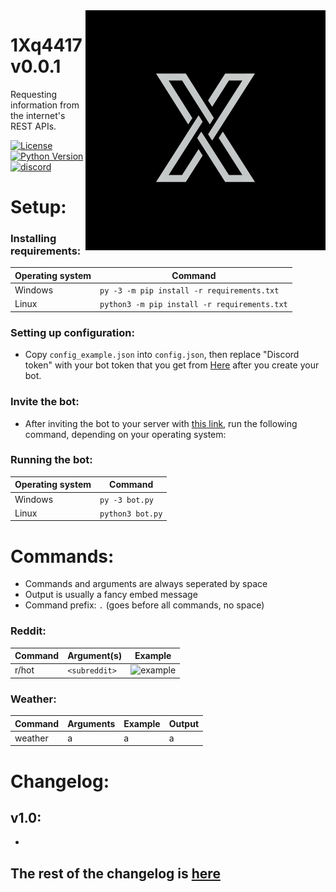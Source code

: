 <img align="right" src="repository/icon.png">


# 1Xq4417 v0.0.1
Requesting information from the internet's REST APIs.


[![License](https://img.shields.io/apm/l/vim-mode.svg)](https://img.shields.io/apm/l/vim-mode.svg) [![Python Version](https://img.shields.io/badge/python-3.7.3-green.svg)](https://www.python.org/downloads/release/python-373/) [![discord](https://img.shields.io/badge/discord-Xithrius%231318-green.svg)](https://img.shields.io/badge/discord-Xithrius%231318-green.svg)


# Setup:

### Installing requirements:
|  Operating system  |  Command  |
| ------------- | ------------- |
|  Windows  |  `py -3 -m pip install -r requirements.txt`  |
|  Linux  | `python3 -m pip install -r requirements.txt`  |

### Setting up configuration:
* Copy `config_example.json` into `config.json`, then replace "Discord token" with your bot token that you get from [Here](https://discordapp.com/developers/applications/) after you create your bot.

### Invite the bot:
* After inviting the bot to your server with [this link](https://discordapp.com/oauth2/authorize?client_id=598030607875833856&scope=bot&permissions=37028928), run the following command, depending on your operating system:

### Running the bot:
|  Operating system  |  Command  |
| ------------- | ------------- |
|  Windows  |  `py -3 bot.py`  |
|  Linux  |  `python3 bot.py`  |

# Commands:
* Commands and arguments are always seperated by space
* Output is usually a fancy embed message
* Command prefix: `.` (goes before all commands, no space)

### Reddit:
|  Command  |  Argument(s)  |  Example  |
| ------------- | ------------- | ------------- |
|  r/hot  |  `<subreddit>`  |  ![example](https://imgur.com/ntJ197I)  |

### Weather:
|  Command  |  Arguments  |  Example  |  Output  |
| ------------- | ------------- | ------------- | ------------- |
|  weather  |  a  |  a  |  a  |

# Changelog: 

## v1.0:
*

## The rest of the changelog is [here](https://github.com/Xithrius/1Xq4417/blob/master/CHANGELOG.md)
